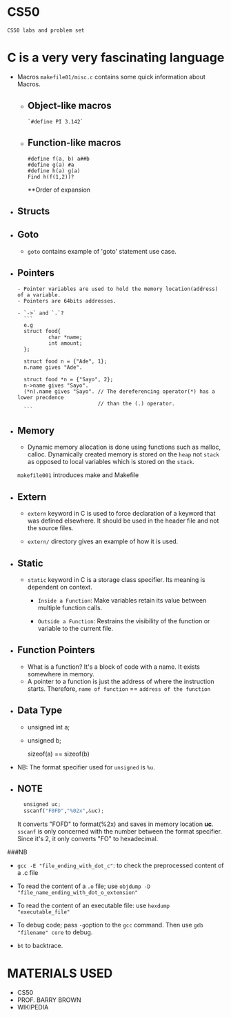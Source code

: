 
# CS50
`CS50 labs and problem set`


# C is a very very fascinating language

- Macros
 `makefile01/misc.c` contains some quick information about Macros.
  - Object-like macros
    - 
        `#define PI 3.142`
  - Function-like macros
    -
      ```
      #define f(a, b) a##b
      #define g(a) #a
      #define h(a) g(a)
      Find h(f(1,2))?
      ```
    **Order of expansion


- Structs
  - 


- Goto
  - 
  - `goto` contains example of 'goto' statement use case.


- Pointers
  - 
      - Pointer variables are used to hold the memory location(address) of a variable.
      - Pointers are 64bits addresses.
  
      - `->` and `.`?
        ```
        e.g 
        struct food{
                char *name;
                int amount;
        };
    
        struct food n = {"Ade", 1};
        n.name gives "Ade".
    
        struct food *n = {"Sayo", 2};
        n->name gives "Sayo".
        (*n).name gives "Sayo". // The dereferencing operator(*) has a lower precdence
                                // than the (.) operator.
        ```
    
- Memory
  - 
  - Dynamic memory allocation is done using functions such as malloc, calloc. Dynamically created memory is stored on the `heap` not `stack` as opposed to 
    local variables which is stored on the `stack`.


  `makefile001` introduces make and Makefile

- Extern
  - 
  - `extern` keyword in C is used to force declaration of a
     keyword that was defined elsewhere. It should be used in the
     header file and not the source files.
  
  - `extern/` directory gives an example of how it is used.

- Static
  - 
  - `static` keyword in C is a storage class specifier. Its meaning is
  dependent on context.
    - `Inside a Function`: Make variables retain its value
    between multiple function calls.
    
    - `Outside a Function`: Restrains the visibility of the function or
    variable to the current file.


- Function Pointers
  - 
  - What is a function? It's a block of code with a name. It
  exists somewhere in memory.
  - A pointer to a function is just the address of where
  the instruction starts. Therefore, `name of function` == `address of the function`
      

- Data Type
  -
  - 
    unsigned int a;
  - 
    unsigned b;
    
    sizeof(a) == sizeof(b)

- NB: The format specifier used for `unsigned` is `%u`.


- NOTE
  - 
  
  ```python
    unsigned uc;
    sscanf("F0FD","%02x",&uc);
  ```
    It converts "FOFD" to format(%2x) and saves in memory location **uc**.
    `sscanf` is only concerned with the number between the format specifier.
    Since it's 2, it only converts "FO" to hexadecimal.


###NB
- `gcc -E "file_ending_with_dot_c"`: to check the preprocessed content of a .c file


- To read the content of a `.o` file; use `objdump -D "file_name_ending_with_dot_o_extension" `


- To read the content of an executable file: use `hexdump "executable_file"`


- To debug code; pass `-g`option to the `gcc` command. Then use `gdb "filename" core` to debug.
- `bt` to backtrace.


# MATERIALS USED
- CS50
- PROF. BARRY BROWN
- WIKIPEDIA
